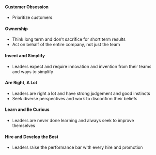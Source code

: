 #### Customer Obsession
* Prioritize customers

#### Ownership
* Think long term and don't sacrifice for short term results
* Act on behalf of the entire company, not just the team

#### Invent and Simplify
* Leaders expect and require innovation and invention from their teams and ways to simplify

#### Are Right, A Lot
* Leaders are right a lot and have strong judgement and good instincts
* Seek diverse perspectives and work to disconfirm their beliefs

#### Learn and Be Curious
* Leaders are never done learning and always seek to improve themselves

#### Hire and Develop the Best
* Leaders raise the performance bar with every hire and promotion